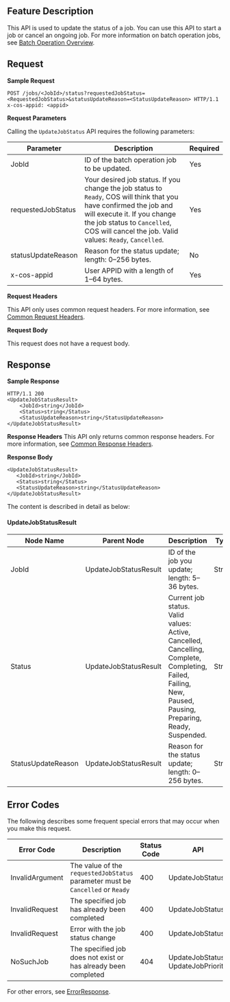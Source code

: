 ## Feature Description

This API is used to update the status of a job. You can use this API to start a job or cancel an ongoing job. For more information on batch operation jobs, see [Batch Operation Overview](https://intl.cloud.tencent.com/document/product/436/32958).

## Request

**Sample Request**

```shell
POST /jobs/<JobId>/status?requestedJobStatus=<RequestedJobStatus>&statusUpdateReason=<StatusUpdateReason> HTTP/1.1
x-cos-appid: <appid>
```

**Request Parameters**

Calling the `UpdateJobStatus` API requires the following parameters:

| Parameter | Description | Required |
| ------------------ | ------------------------------------------------------------ | ---- |
| JobId | ID of the batch operation job to be updated. | Yes |
| requestedJobStatus | Your desired job status. If you change the job status to `Ready`, COS will think that you have confirmed the job and will execute it. If you change the job status to `Cancelled`, COS will cancel the job. Valid values: `Ready`, `Cancelled`. | Yes |
| statusUpdateReason | Reason for the status update; length: 0–256 bytes. | No |
| x-cos-appid | User APPID with a length of 1–64 bytes. | Yes |

**Request Headers**

This API only uses common request headers. For more information, see [Common Request Headers](https://intl.cloud.tencent.com/document/product/436/7728).

**Request Body**

This request does not have a request body.

## Response

**Sample Response**

```shell
HTTP/1.1 200
<UpdateJobStatusResult>
    <JobId>string</JobId>
    <Status>string</Status>
    <StatusUpdateReason>string</StatusUpdateReason>
</UpdateJobStatusResult>
```

**Response Headers**
This API only returns common response headers. For more information, see [Common Response Headers](https://intl.cloud.tencent.com/document/product/436/7729).

**Response Body**

```shell
<UpdateJobStatusResult>
   <JobId>string</JobId>
   <Status>string</Status>
   <StatusUpdateReason>string</StatusUpdateReason>
</UpdateJobStatusResult>
```

The content is described in detail as below:

#### UpdateJobStatusResult

| Node Name | Parent Node | Description | Type |
| ------------------ | --------------------- | ------------------------------------------------------------ | ------ |
| JobId | UpdateJobStatusResult | ID of the job you update; length: 5–36 bytes. | String |
| Status | UpdateJobStatusResult | Current job status. Valid values: Active, Cancelled, Cancelling, Complete, Completing, Failed, Failing, New, Paused, Pausing, Preparing, Ready, Suspended. | String |
| StatusUpdateReason | UpdateJobStatusResult | Reason for the status update; length: 0–256 bytes. | String |

## Error Codes

The following describes some frequent special errors that may occur when you make this request.

| Error Code | Description | Status Code | API |
| --------------- | -------------------------------------------------------- | ------ | --------------------------------- |
| InvalidArgument | The value of the `requestedJobStatus` parameter must be `Cancelled` or `Ready` | 400 | UpdateJobStatus |
| InvalidRequest | The specified job has already been completed | 400 | UpdateJobStatus |
| InvalidRequest | Error with the job status change | 400 | UpdateJobStatus |
| NoSuchJob | The specified job does not exist or has already been completed | 404 | UpdateJobStatus, UpdateJobPriority |

For other errors, see [ErrorResponse](https://intl.cloud.tencent.com/document/product/436/33787).

